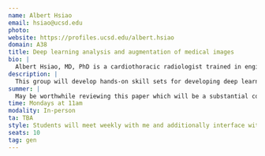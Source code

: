 ```yaml
---
name: Albert Hsiao
email: hsiao@ucsd.edu
photo: 
website: https://profiles.ucsd.edu/albert.hsiao
domain: A38
title: Deep learning analysis and augmentation of medical images
bio: |
  Albert Hsiao, MD, PhD is a cardiothoracic radiologist trained in engineering at Caltech and bioengineering and bioinformatics in the UC San Diego Medical Scientist Training Program (MSTP). He completed his residency and fellowships in Interventional Radiology and Cardiovascular Imaging at Stanford before returning to UC San Diego as faculty in Radiology, where he leads advanced cardiovascular imaging and the Augmented Imaging and Data Analytics (AiDA) research laboratory. While a radiology resident at Stanford, he co-founded Arterys, a cloud-native software company to bring 4D Flow MRI and artificial intelligence technologies to market. He continues to partner with industry to develop and create new imaging technologies to improve diagnosis and management of disease.
description: |
  This group will develop hands-on skill sets for developing deep learning algorithms for medical imaging. In the first quarter, students will reproduce our lab's prior results in chest radiography, including the estimation blood serum markers of heart failure from chest radiographs, using standard CNN architectures. In the second quarter, students will investigate new approaches for interfacing specialized CNN image encoders with strategies that interrogate algorithm explainability.
summer: |
  May be worthwhile reviewing this paper which will be a substantial component of the first quarter https://ieeexplore.ieee.org/document/9768796
time: Mondays at 11am
modality: In-person
ta: TBA
style: Students will meet weekly with me and additionally interface with scientists, post-doctoral fellows and graduate students in the lab.
seats: 10
tag: gen
---
```

